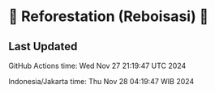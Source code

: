 
# 🌳 Reforestation (Reboisasi) 🌲

## Last Updated

GitHub Actions time: Wed Nov 27 21:19:47 UTC 2024

Indonesia/Jakarta time: Thu Nov 28 04:19:47 WIB 2024
